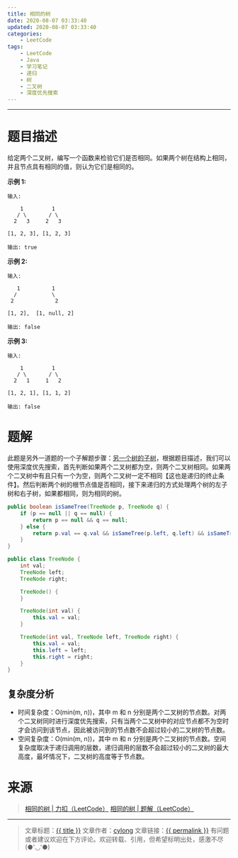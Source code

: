 ```yaml
---
title: 相同的树
date: 2020-08-07 03:33:40
updated: 2020-08-07 03:33:40
categories:
    - LeetCode
tags:
    - LeetCode
    - Java
    - 学习笔记
    - 递归
    - 树
    - 二叉树
    - 深度优先搜索
---
```

---

# 题目描述

给定两个二叉树，编写一个函数来检验它们是否相同。如果两个树在结构上相同，并且节点具有相同的值，则认为它们是相同的。

**示例 1:**
```
输入:

    1         1
   / \       / \
  2   3     2   3

[1, 2, 3], [1, 2, 3]

输出: true
```

**示例 2:**
```
输入:

   1          1
  /           \
 2             2

[1, 2],  [1, null, 2]

输出: false
```

**示例 3:**
```
输入:

    1         1
   / \       / \
  2   1     1   2

[1, 2, 1], [1, 1, 2]

输出: false
```

<!-- more -->

# 题解

此题是另外一道题的一个子解题步骤：[另一个树的子树][]，根据题目描述，我们可以使用深度优先搜索，首先判断如果两个二叉树都为空，则两个二叉树相同。如果两个二叉树中有且只有一个为空，则两个二叉树一定不相同【这也是递归的终止条件】。然后判断两个树的根节点值是否相同，接下来递归的方式处理两个树的左子树和右子树，如果都相同，则为相同的树。

```java
public boolean isSameTree(TreeNode p, TreeNode q) {
    if (p == null || q == null) {
        return p == null && q == null;
    } else {
        return p.val == q.val && isSameTree(p.left, q.left) && isSameTree(p.right, q.right);
    }
}

public class TreeNode {
    int val;
    TreeNode left;
    TreeNode right;

    TreeNode() {
    }

    TreeNode(int val) {
        this.val = val;
    }

    TreeNode(int val, TreeNode left, TreeNode right) {
        this.val = val;
        this.left = left;
        this.right = right;
    }
}
```

## 复杂度分析

* 时间复杂度：O(min(m, n))，其中 m 和 n 分别是两个二叉树的节点数。对两个二叉树同时进行深度优先搜索，只有当两个二叉树中的对应节点都不为空时才会访问到该节点，因此被访问到的节点数不会超过较小的二叉树的节点数。
* 空间复杂度：O(min(m, n))，其中 m 和 n 分别是两个二叉树的节点数。空间复杂度取决于递归调用的层数，递归调用的层数不会超过较小的二叉树的最大高度，最坏情况下，二叉树的高度等于节点数。

# 来源

> [相同的树 | 力扣（LeetCode）][1]
> [相同的树 | 题解（LeetCode）][2]

---

> 文章标题：<a href='{{ permalink }}' title='{{ title }}' >{{ title }}</a>
> 文章作者：[cylong](http://www.cylong.com/about/ "cylong")
> 文章链接：<a href='{{ permalink }}' title='{{ title }}' >{{ permalink }}</a>
> 有问题或者建议欢迎在下方评论。欢迎转载、引用，但希望标明出处，感激不尽(●'◡'●)

[另一个树的子树]: /blog/2020/06/22/subtree-of-another-tree/ "另一个树的子树"
[1]: https://leetcode-cn.com/problems/same-tree/ "另一个树的子树 | 力扣（LeetCode）"
[2]: https://leetcode-cn.com/problems/same-tree/solution/xiang-tong-de-shu-by-leetcode-solution/ "另一个树的子树 | 题解（LeetCode）"